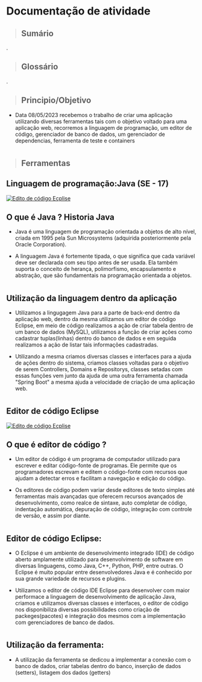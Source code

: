 # Documentação de atividade

> ## Sumário
.
> ## Glossário
.
> ## Principio/Objetivo
* Data 08/05/2023 recebemos o trabalho de criar uma aplicação utilizando diversas ferramentas tais com o objetivo voltado para uma aplicação web, recorremos a linguagem de programação, um editor de código, gerenciador de banco de dados, um gerenciador de dependencias, ferramenta de teste e containers
#
> ## Ferramentas

## Linguagem de programação:Java (SE - 17)
[![Edito de código Ecplise](https://skillicons.dev/icons?i=java)](https://www.oracle.com/java/technologies/javase/jdk17-archive-downloads.html)


 ## O que é Java ? Historia Java

* Java é uma linguagem de programação orientada a objetos de alto nível, criada em 1995 pela Sun Microsystems (adquirida posteriormente pela Oracle Corporation). 

* A linguagem Java é fortemente tipada, o que significa que cada variável deve ser declarada com seu tipo antes de ser usada. Ela também suporta o conceito de herança, polimorfismo, encapsulamento e abstração, que são fundamentais na programação orientada a objetos.
#
## Utilização da linguagem dentro da aplicação

* Utilizamos a lingugagem Java para a parte de back-end dentro da aplicação web, dentro da mesma utilizamos um editor de código Eclipse, em meio de código realizamos a ação de criar tabela dentro de um banco de dados (MySQL), utilizamos a função de criar ações como cadastrar tuplas(linhas) dentro do banco de dados e em seguida realizamos a ação de listar tais informações cadastradas.

* Utilizando a mesma criamos diversas classes e interfaces para a ajuda de ações dentro do sistema, criamos classes voltadas para o objetivo de serem Controllers, Domains e Repositorys, classes setadas com essas funções vem junto da ajuda de uma outra ferramenta chamada "Spring Boot" a mesma ajuda a velocidade de criação de uma aplicação web.
#
## Editor de código Eclipse
[![Edito de código Ecplise](https://skillicons.dev/icons?i=eclipse)](https://www.eclipse.org/)

## O que é editor de código ?
* Um editor de código é um programa de computador utilizado para escrever e editar código-fonte de programas. Ele permite que os programadores escrevam e editem o código-fonte com recursos que ajudam a detectar erros e facilitam a navegação e edição do código.

* Os editores de código podem variar desde editores de texto simples até ferramentas mais avançadas que oferecem recursos avançados de desenvolvimento, como realce de sintaxe, auto completar de código, indentação automática, depuração de código, integração com controle de versão, e assim por diante.
#
## Editor de código Eclipse:
* O Eclipse é um ambiente de desenvolvimento integrado (IDE) de código aberto amplamente utilizado para desenvolvimento de software em diversas linguagens, como Java, C++, Python, PHP, entre outras. O Eclipse é muito popular entre desenvolvedores Java e é conhecido por sua grande variedade de recursos e plugins.

* Utilizamos o editor de código IDE Eclipse para desenvolver com maior performace a linguagem de desenvolvimento de aplicação Java, criamos e utilizamos diversas classes e interfaces, o editor de código nos disponibiliza diversas possibilidades como criação de packeges(pacotes) e integração dos mesmos com a implementação com gerenciadores de banco de dados.
#
## Utilização da ferramenta:
* A utilização da ferramenta se dedicou a implementar a conexão com o banco de dados, criar tabelas dentro do banco, inserção de dados (setters), listagem dos dados (getters)